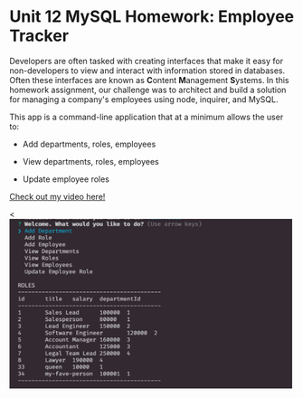 # Unit 12 MySQL Homework: Employee Tracker

Developers are often tasked with creating interfaces that make it easy for non-developers to view and interact with information stored in databases. Often these interfaces are known as **C**ontent **M**anagement **S**ystems. In this homework assignment, our challenge was to architect and build a solution for managing a company's employees using node, inquirer, and MySQL.

This app is a command-line application that at a minimum allows the user to:

  * Add departments, roles, employees

  * View departments, roles, employees

  * Update employee roles

[Check out my video here!](https://drive.google.com/file/d/1_0g32Bx7UICdOvyPMdJiTemDE8j7iFCu/view?usp=sharing)

<<img class="ems1" src="img/ems.jpg" width="500" height="300">